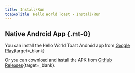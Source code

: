 ```yaml
---
title: Install/Run
tcaSeoTitle: Hello World Toast - Install/Run
---
```


## Native Android App {.mt-0}

You can install the Hello World Toast Android app from [Google Play](https://play.google.com/store/apps/details?id=com.thehellomaker.helloworldtoast){target=_blank}.

Or you can download and install the APK from [GitHub Releases](https://github.com/TechAurelian/HelloWorldToast/releases/){target=_blank}.
